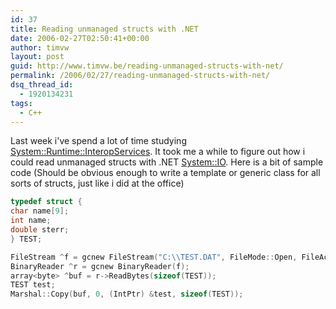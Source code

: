 ```yaml
---
id: 37
title: Reading unmanaged structs with .NET
date: 2006-02-27T02:50:41+00:00
author: timvw
layout: post
guid: http://www.timvw.be/reading-unmanaged-structs-with-net/
permalink: /2006/02/27/reading-unmanaged-structs-with-net/
dsq_thread_id:
  - 1920134231
tags:
  - C++
---
```

Last week i've spend a lot of time studying [System::Runtime::InteropServices](http://msdn.microsoft.com/library/default.asp?url=/library/en-us/cpref/html/frlrfSystemRuntimeInteropServices.asp). It took me a while to figure out how i could read unmanaged structs with .NET [System::IO](http://msdn.microsoft.com/library/default.asp?url=/library/en-us/cpref/html/frlrfsystemio.asp). Here is a bit of sample code (Should be obvious enough to write a template or generic class for all sorts of structs, just like i did at the office)

```cpp
typedef struct {
char name[9];
int name;
double sterr;
} TEST;

FileStream ^f = gcnew FileStream("C:\\TEST.DAT", FileMode::Open, FileAccess::ReadWrite);
BinaryReader ^r = gcnew BinaryReader(f);
array<byte> ^buf = r->ReadBytes(sizeof(TEST));
TEST test;
Marshal::Copy(buf, 0, (IntPtr) &test, sizeof(TEST));
```
